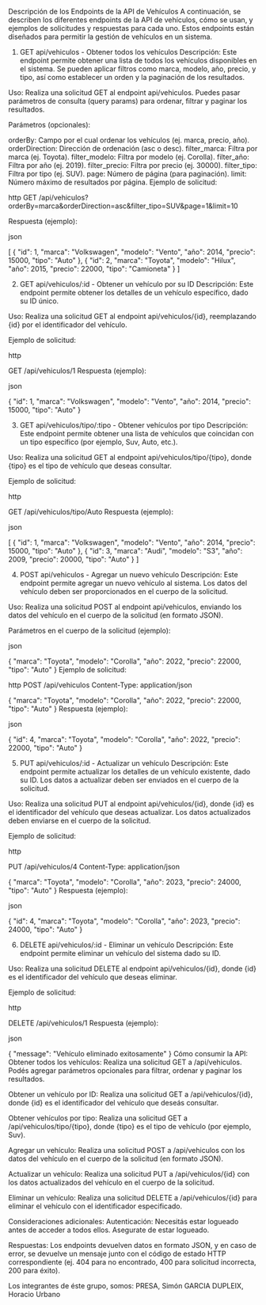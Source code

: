Descripción de los Endpoints de la API de Vehículos
A continuación, se describen los diferentes endpoints de la API de vehículos, cómo se usan, y ejemplos de solicitudes y respuestas para cada uno. Estos endpoints están diseñados para permitir la gestión de vehículos en un sistema.

1. GET api/vehiculos - Obtener todos los vehículos
Descripción:
Este endpoint permite obtener una lista de todos los vehículos disponibles en el sistema. Se pueden aplicar filtros como marca, modelo, año, precio, y tipo, así como establecer un orden y la paginación de los resultados.

Uso:
Realiza una solicitud GET al endpoint api/vehiculos. Puedes pasar parámetros de consulta (query params) para ordenar, filtrar y paginar los resultados.

Parámetros (opcionales):

orderBy: Campo por el cual ordenar los vehículos (ej. marca, precio, año).
orderDirection: Dirección de ordenación (asc o desc).
filter_marca: Filtra por marca (ej. Toyota).
filter_modelo: Filtra por modelo (ej. Corolla).
filter_año: Filtra por año (ej. 2019).
filter_precio: Filtra por precio (ej. 30000).
filter_tipo: Filtra por tipo (ej. SUV).
page: Número de página (para paginación).
limit: Número máximo de resultados por página.
Ejemplo de solicitud:

http
GET /api/vehiculos?orderBy=marca&orderDirection=asc&filter_tipo=SUV&page=1&limit=10

Respuesta (ejemplo):

json

[
    {
        "id": 1,
        "marca": "Volkswagen",
        "modelo": "Vento",
        "año": 2014,
        "precio": 15000,
        "tipo": "Auto"
    },
    {
        "id": 2,
        "marca": "Toyota",
        "modelo": "Hilux",
        "año": 2015,
        "precio": 22000,
        "tipo": "Camioneta"
    }
]

2. GET api/vehiculos/:id - Obtener un vehículo por su ID
Descripción:
Este endpoint permite obtener los detalles de un vehículo específico, dado su ID único.

Uso:
Realiza una solicitud GET al endpoint api/vehiculos/{id}, reemplazando {id} por el identificador del vehículo.

Ejemplo de solicitud:

http

GET /api/vehiculos/1
Respuesta (ejemplo):

json

 {
        "id": 1,
        "marca": "Volkswagen",
        "modelo": "Vento",
        "año": 2014,
        "precio": 15000,
        "tipo": "Auto"
    }


3. GET api/vehiculos/tipo/:tipo - Obtener vehículos por tipo
Descripción:
Este endpoint permite obtener una lista de vehículos que coincidan con un tipo específico (por ejemplo, Suv, Auto, etc.).

Uso:
Realiza una solicitud GET al endpoint api/vehiculos/tipo/{tipo}, donde {tipo} es el tipo de vehículo que deseas consultar.

Ejemplo de solicitud:

http

GET /api/vehiculos/tipo/Auto
Respuesta (ejemplo):

json

[
     {
        "id": 1,
        "marca": "Volkswagen",
        "modelo": "Vento",
        "año": 2014,
        "precio": 15000,
        "tipo": "Auto"
    },
    {
        "id": 3,
        "marca": "Audi",
        "modelo": "S3",
        "año": 2009,
        "precio": 20000,
        "tipo": "Auto"
    }
]


4. POST api/vehiculos - Agregar un nuevo vehículo
Descripción:
Este endpoint permite agregar un nuevo vehículo al sistema. Los datos del vehículo deben ser proporcionados en el cuerpo de la solicitud.

Uso:
Realiza una solicitud POST al endpoint api/vehiculos, enviando los datos del vehículo en el cuerpo de la solicitud (en formato JSON).

Parámetros en el cuerpo de la solicitud (ejemplo):

json

{
    "marca": "Toyota",
    "modelo": "Corolla",
    "año": 2022,
    "precio": 22000,
    "tipo": "Auto"
}
Ejemplo de solicitud:

http
POST /api/vehiculos
Content-Type: application/json

{
    "marca": "Toyota",
    "modelo": "Corolla",
    "año": 2022,
    "precio": 22000,
    "tipo": "Auto"
}
Respuesta (ejemplo):

json

{
    "id": 4,
    "marca": "Toyota",
    "modelo": "Corolla",
    "año": 2022,
    "precio": 22000,
    "tipo": "Auto"
}


5. PUT api/vehiculos/:id - Actualizar un vehículo
Descripción:
Este endpoint permite actualizar los detalles de un vehículo existente, dado su ID. Los datos a actualizar deben ser enviados en el cuerpo de la solicitud.

Uso:
Realiza una solicitud PUT al endpoint api/vehiculos/{id}, donde {id} es el identificador del vehículo que deseas actualizar. Los datos actualizados deben enviarse en el cuerpo de la solicitud.

Ejemplo de solicitud:

http

PUT /api/vehiculos/4
Content-Type: application/json

{
    "marca": "Toyota",
    "modelo": "Corolla",
    "año": 2023,
    "precio": 24000,
    "tipo": "Auto"
}
Respuesta (ejemplo):

json

{
    "id": 4,
    "marca": "Toyota",
    "modelo": "Corolla",
    "año": 2023,
    "precio": 24000,
    "tipo": "Auto"
}


6. DELETE api/vehiculos/:id - Eliminar un vehículo
Descripción:
Este endpoint permite eliminar un vehículo del sistema dado su ID.

Uso:
Realiza una solicitud DELETE al endpoint api/vehiculos/{id}, donde {id} es el identificador del vehículo que deseas eliminar.

Ejemplo de solicitud:

http

DELETE /api/vehiculos/1
Respuesta (ejemplo):

json

{
    "message": "Vehículo eliminado exitosamente"
}
Cómo consumir la API:
Obtener todos los vehículos:
Realiza una solicitud GET a /api/vehiculos. Podés agregar parámetros opcionales para filtrar, ordenar y paginar los resultados.

Obtener un vehículo por ID:
Realiza una solicitud GET a /api/vehiculos/{id}, donde {id} es el identificador del vehículo que deseás consultar.

Obtener vehículos por tipo:
Realiza una solicitud GET a /api/vehiculos/tipo/{tipo}, donde {tipo} es el tipo de vehículo (por ejemplo, Suv).

Agregar un vehículo:
Realiza una solicitud POST a /api/vehiculos con los datos del vehículo en el cuerpo de la solicitud (en formato JSON).

Actualizar un vehículo:
Realiza una solicitud PUT a /api/vehiculos/{id} con los datos actualizados del vehículo en el cuerpo de la solicitud.

Eliminar un vehículo:
Realiza una solicitud DELETE a /api/vehiculos/{id} para eliminar el vehículo con el identificador especificado.

Consideraciones adicionales:
Autenticación: Necesitás estar logueado antes de acceder a todos ellos. Asegurate de estar logueado.

Respuestas: Los endpoints devuelven datos en formato JSON, y en caso de error, se devuelve un mensaje junto con el código de estado HTTP correspondiente (ej. 404 para no encontrado, 400 para solicitud incorrecta, 200 para éxito).

Los integrantes de éste grupo, somos:
PRESA, Simón
GARCIA DUPLEIX, Horacio Urbano
